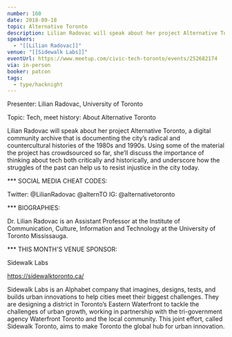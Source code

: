 ```yaml
---
number: 160
date: 2018-09-18
topic: Alternative Toronto
description: Lilian Radovac will speak about her project Alternative Toronto, a digital community archive that is documenting the city’s radical and countercultural histories of the 1980s and 1990s. Using some of the material the project has crowdsourced so far, she’ll discuss the importance of thinking about tech both critically and historically, and underscore how the struggles of the past can help us to resist injustice in the city today.
speakers:
  - "[[Lilian Radovac]]"
venue: "[[Sidewalk Labs]]"
eventUrl: https://www.meetup.com/civic-tech-toronto/events/252682174
via: in-person
booker: patcon
tags:
  - type/hacknight
---
```


Presenter: Lilian Radovac, University of Toronto

Topic: Tech, meet history: About Alternative Toronto

Lilian Radovac will speak about her project Alternative Toronto, a digital community archive that is documenting the city’s radical and countercultural histories of the 1980s and 1990s. Using some of the material the project has crowdsourced so far, she’ll discuss the importance of thinking about tech both critically and historically, and underscore how the struggles of the past can help us to resist injustice in the city today.

*** SOCIAL MEDIA CHEAT CODES:

Twitter: @LilianRadovac @alternTO
IG: @alternativetoronto

*** BIOGRAPHIES:

Dr. Lilian Radovac is an Assistant Professor at the Institute of Communication, Culture, Information and Technology at the University of Toronto Mississauga.

*** THIS MONTH'S VENUE SPONSOR:

Sidewalk Labs

https://sidewalktoronto.ca/

Sidewalk Labs is an Alphabet company that imagines, designs, tests, and builds urban innovations to help cities meet their biggest challenges. They are designing a district in Toronto’s Eastern Waterfront to tackle the challenges of urban growth, working in partnership with the tri-government agency Waterfront Toronto and the local community. This joint effort, called Sidewalk Toronto, aims to make Toronto the global hub for urban innovation.
